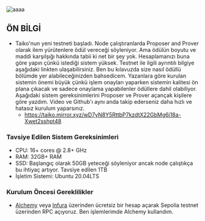 ![aaaa](https://github.com/okannako/taikoalpha3.md/assets/73176377/415280cb-8380-4463-b43e-251163cf849a)

## ÖN BİLGİ
- Taiko'nun yeni testneti başladı. Node çalıştıranlarda Proposer and Prover olarak ilem yürütenlere ödül vereceği söyleniyor. Ama ödülün boyutu ve maddi karşılşığı hakkında tabii ki net bir şey yok. Hesaplamanızı buna göre yapın çünkü istediği sistem yüksek. Testnet ile ilgili ayrıntılı bilgiye aşağıdaki linkten ulaşabilirsiniz. Ben bu kılavuzda size nasıl ödüllü bölümde yer alabileceğinizden bahsedicem. Yazanlara göre kurulan sistemin önemi büyük çünkü işlem onayları yaparken sistemin kalitesi ön plana çıkacak ve sadece onaylama yapabilenler ödüllere dahil olabiliyor. Aşağıdaki sistem gereksinimlerini Proposer ve Prover açançak kişilere göre yazdım. Video ve Github'ı aynı anda takip ederseniz daha hızlı ve hatasız kurulum yaparsınız.
   - https://taiko.mirror.xyz/wD7yN8Y5RttbP7kzdtX22GbMg6i18a-Xwet2sshpt48

### Tavsiye Edilen Sistem Gereksinimleri

- CPU: 16+ cores @ 2.8+ GHz 
- RAM: 32GB+ RAM 
- SSD: Başlangıç olarak 50GB yeteceği söyleniyor ancak node çalıştıkça bu ihtiyaç artıyor. Tavsiye edilen 1TB
- İşletim Sistemi: Ubuntu 20.04LTS

### Kurulum Öncesi Gereklilikler

- [Alchemy](https://www.alchemy.com/) veya [Infura](https://www.infura.io/) üzerinden ücretsiz bir hesap açarak Sepolia testnet üzerinden RPC açıyoruz. Ben işlemlerimde Alchemy kullandım.
